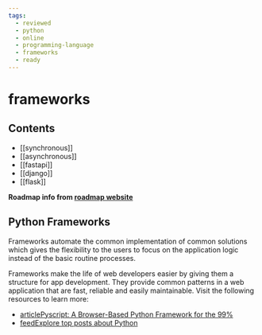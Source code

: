 ```yaml
---
tags:
  - reviewed
  - python
  - online
  - programming-language
  - frameworks
  - ready
---
```


# frameworks

## Contents

- [[synchronous]]
- [[asynchronous]]
- [[fastapi]]
- [[django]]
- [[flask]]

__Roadmap info from [roadmap website](https://roadmap.sh/python/frameworks)__

## Python Frameworks

Frameworks automate the common implementation of common solutions which gives the flexibility to the users to focus on the application logic instead of the basic routine processes.

Frameworks make the life of web developers easier by giving them a structure for app development. They provide common patterns in a web application that are fast, reliable and easily maintainable. Visit the following resources to learn more:

- [articlePyscript: A Browser-Based Python Framework for the 99%](https://thenewstack.io/pyscript-a-browser-based-python-framework/)
- [feedExplore top posts about Python](https://app.daily.dev/tags/python?ref=roadmapsh)
